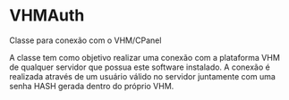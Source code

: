 VHMAuth
=======

Classe para conexão com o VHM/CPanel

A classe tem como objetivo realizar uma conexão com a plataforma VHM de qualquer servidor que possua este software instalado. A conexão é realizada através de um usuário válido no servidor juntamente com uma senha HASH gerada dentro do próprio VHM.
